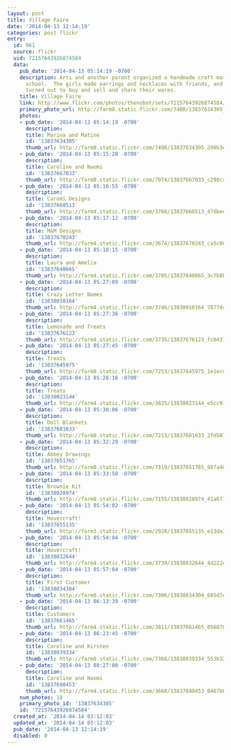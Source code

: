 ```yaml
---
layout: post
title: Village Faire
date: '2014-04-13 12:14:19'
categories: post flickr
entry:
  id: 961
  source: flickr
  uid: 72157643926874584
  data:
    pub_date: '2014-04-13 05:14:19 -0700'
    description: Arti and another parent organized a handmade craft market at our
      school.  The girls made earrings and necklaces with friends, and many others
      turned out to buy and sell and share their wares.
    title: Village Faire
    link: http://www.flickr.com/photos/thenobot/sets/72157643926874584/
    primary_photo_url: http://farm8.static.flickr.com/7408/13837634305_200b3ef536_m.jpg
    photos:
    - pub_date: '2014-04-13 05:14:19 -0700'
      description: 
      title: Marina and Matine
      id: '13837634305'
      thumb_url: http://farm8.static.flickr.com/7408/13837634305_200b3ef536_s.jpg
    - pub_date: '2014-04-13 05:15:20 -0700'
      description: 
      title: Caroline and Naomi
      id: '13837667033'
      thumb_url: http://farm8.static.flickr.com/7074/13837667033_c290ccef91_s.jpg
    - pub_date: '2014-04-13 05:16:55 -0700'
      description: 
      title: Caromi Designs
      id: '13837668513'
      thumb_url: http://farm4.static.flickr.com/3768/13837668513_47dbee1440_s.jpg
    - pub_date: '2014-04-13 05:17:12 -0700'
      description: 
      title: M&M Designs
      id: '13837670243'
      thumb_url: http://farm4.static.flickr.com/3674/13837670243_ca5c00ff7e_s.jpg
    - pub_date: '2014-04-13 05:18:15 -0700'
      description: 
      title: Laura and Amelia
      id: '13837640665'
      thumb_url: http://farm4.static.flickr.com/3705/13837640665_3c7b8b5f98_s.jpg
    - pub_date: '2014-04-13 05:27:09 -0700'
      description: 
      title: Crazy Letter Names
      id: '13838018164'
      thumb_url: http://farm4.static.flickr.com/3746/13838018164_7877dc701a_s.jpg
    - pub_date: '2014-04-13 05:27:36 -0700'
      description: 
      title: Lemonade and Treats
      id: '13837676123'
      thumb_url: http://farm4.static.flickr.com/3735/13837676123_fc04375bbe_s.jpg
    - pub_date: '2014-04-13 05:27:45 -0700'
      description: 
      title: Treats
      id: '13837645975'
      thumb_url: http://farm8.static.flickr.com/7253/13837645975_1e1ecd95b2_s.jpg
    - pub_date: '2014-04-13 05:28:16 -0700'
      description: 
      title: Treats
      id: '13838023144'
      thumb_url: http://farm4.static.flickr.com/3825/13838023144_e5cc9199de_s.jpg
    - pub_date: '2014-04-13 05:30:06 -0700'
      description: 
      title: Doll Blankets
      id: '13837681633'
      thumb_url: http://farm8.static.flickr.com/7213/13837681633_2fd587e2aa_s.jpg
    - pub_date: '2014-04-13 05:32:29 -0700'
      description: 
      title: Abbey Drawings
      id: '13837651765'
      thumb_url: http://farm8.static.flickr.com/7319/13837651765_98fa4892f3_s.jpg
    - pub_date: '2014-04-13 05:33:50 -0700'
      description: 
      title: Brownie Kit
      id: '13838028974'
      thumb_url: http://farm8.static.flickr.com/7155/13838028974_41a677ce61_s.jpg
    - pub_date: '2014-04-13 05:54:02 -0700'
      description: 
      title: Hovercraft!
      id: '13837655135'
      thumb_url: http://farm3.static.flickr.com/2928/13837655135_e13da3a82f_s.jpg
    - pub_date: '2014-04-13 05:54:04 -0700'
      description: 
      title: Hovercraft!
      id: '13838032644'
      thumb_url: http://farm4.static.flickr.com/3739/13838032644_4d222e7c77_s.jpg
    - pub_date: '2014-04-13 05:57:04 -0700'
      description: 
      title: First Customer
      id: '13838034304'
      thumb_url: http://farm8.static.flickr.com/7306/13838034304_605d7eb5b4_s.jpg
    - pub_date: '2014-04-13 06:13:39 -0700'
      description: 
      title: Customers
      id: '13837661465'
      thumb_url: http://farm4.static.flickr.com/3811/13837661465_056870ce5c_s.jpg
    - pub_date: '2014-04-13 06:23:45 -0700'
      description: 
      title: Caroline and Kirsten
      id: '13838039334'
      thumb_url: http://farm8.static.flickr.com/7368/13838039334_553b32be9e_s.jpg
    - pub_date: '2014-04-13 08:27:00 -0700'
      description: 
      title: Caroline and Naomi
      id: '13837698453'
      thumb_url: http://farm4.static.flickr.com/3668/13837698453_0467b6852d_s.jpg
    num_photos: 18
    primary_photo_id: '13837634305'
    id: '72157643926874584'
  created_at: '2014-04-14 03:12:03'
  updated_at: '2014-04-14 03:12:03'
  pub_date: '2014-04-13 12:14:19'
  disabled: 0
---
```

